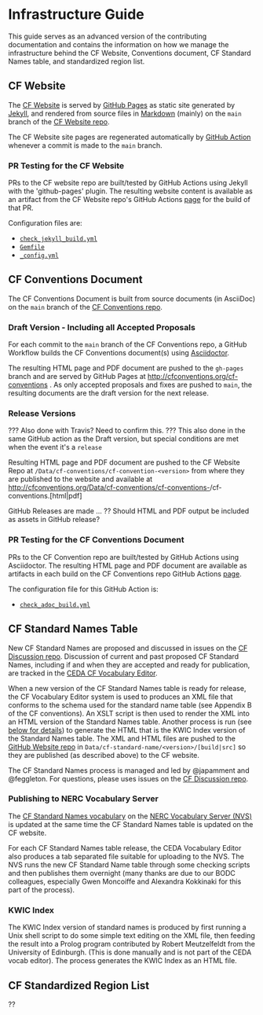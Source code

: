 # Infrastructure Guide

This guide serves as an advanced version of the contributing documentation
and contains the information on how we manage the infrastructure
behind the CF Website, Conventions document, CF Standard Names table,
and standardized region list.

## CF Website

The [CF Website](https://cfconventions.org) is served by [GitHub Pages](https://pages.github.com/) as static site generated by [Jekyll](https://jekyllrb.com/), and rendered from source files in [Markdown](https://github.github.com/gfm/) (mainly) on the `main` branch
of the [CF Website repo](https://github.com/cf-convention/cf-convention.github.io).

The CF Website site pages are regenerated automatically by [GitHub Action](https://docs.github.com/en/actions) whenever a commit is made to the `main` branch.

### PR Testing for the CF Website

PRs to the CF website repo are built/tested by GitHub Actions
using Jekyll with the 'github-pages' plugin.
The resulting website content is available as an artifact
from the CF Website repo's GitHub Actions [page](https://github.com/cf-convention/cf-convention.github.io/actions) 
for the build of that PR.

Configuration files are:
- [`check_jekyll_build.yml`](https://github.com/cf-convention/cf-convention.github.io/blob/main/.github/workflows/check_jekyll_build.yml)
- [`Gemfile`](https://github.com/cf-convention/cf-convention.github.io/blob/main/Gemfile)
- [`_config.yml`](https://github.com/cf-convention/cf-convention.github.io/blob/main/_config.yml)

## CF Conventions Document
The CF Conventions Document is built from source documents (in AsciiDoc)
on the `main` branch of the [CF Conventions repo](https://github.com/cf-convention/cf-conventions).

### Draft Version - Including all Accepted Proposals 
For each commit to the `main` branch of the CF Conventions repo,
a GitHub Workflow builds the CF Conventions document(s)
using [Asciidoctor](https://asciidoctor.org/).

The resulting HTML page and PDF document are pushed to the `gh-pages` branch
and are served by GitHub Pages at http://cfconventions.org/cf-conventions .
As only accepted proposals and fixes are pushed to `main`, the resulting documents
are the draft version for the next release.

### Release Versions
??? Also done with Travis? Need to confirm this.
??? This also done in the same GitHub action as the Draft version, but special conditions are met when the event it's a `release`

Resulting HTML page and PDF document are pushed to the CF Website Repo
at `/Data/cf-conventions/cf-convention-<version>`
from where they are published to the website
and available at
http://cfconventions.org/Data/cf-conventions/cf-conventions-<version>/cf-conventions.[html|pdf]

GitHub Releases are made ...
?? Should HTML and PDF output be included as assets in GitHub release?

### PR Testing for the CF Conventions Document 
PRs to the CF Convention repo are built/tested by GitHub Actions
using Asciidoctor. The resulting HTML page and PDF document are available
as artifacts in each build on the CF Conventions repo GitHub Actions [page](https://github.com/cf-convention/cf-conventions/actions).

The configuration file for this GitHub Action is:
- [`check_adoc_build.yml`](https://github.com/cf-convention/cf-conventions/blob/main/.github/workflows/check_adoc_build.yml)

## CF Standard Names Table
New CF Standard Names are proposed and discussed in issues on the
[CF Discussion repo][cf-discuss].
Discussion of current and past proposed CF Standard Names,
including if and when they are accepted and ready for publication,
are tracked in the [CEDA CF Vocabulary Editor](http://cfeditor.ceda.ac.uk/proposals/1).

When a new version of the CF Standard Names table is ready for release,
the CF Vocabulary Editor system is used to produces an XML file
that conforms to the schema used for the standard name table
(see Appendix B of the CF conventions).
An XSLT script is then used to render the XML into an HTML version of the Standard Names table.
Another process is run (see [below for details](#kwic-index)) to generate the HTML that is
the KWIC Index version of the Standard Names table.
The XML and HTML files are pushed to the [GitHub Website repo](https://github.com/cf-convention/cf-convention.github.io)
in `Data/cf-standard-name/<version>/[build|src]` so they are published (as described above) to the CF website.

The CF Standard Names process is managed and led by @japamment and @feggleton.
For questions, please uses issues on the [CF Discussion repo][cf-discuss].

### Publishing to NERC Vocabulary Server
The [CF Standard Names vocabulary](http://vocab.nerc.ac.uk/collection/P07/current/)
on the [NERC Vocabulary Server (NVS)](http://vocab.nerc.ac.uk/)
is updated at the same time the CF Standard Names table is updated on the CF website.

For each CF Standard Names table release, the CEDA Vocabulary Editor
also produces a tab separated file suitable for uploading to the NVS.
The NVS runs the new CF Standard Name table through some checking scripts
and then publishes them overnight (many thanks are due to our BODC colleagues,
especially Gwen Moncoiffe and Alexandra Kokkinaki for this part of the process).

### KWIC Index

The KWIC Index version of standard names is produced by first running a Unix shell script
to do some simple text editing on the XML file,
then feeding the result into a Prolog program
contributed by Robert Meutzelfeldt from the University of Edinburgh.
(This is done manually and is not part of the CEDA vocab editor).
The process generates the KWIC Index as an HTML file.

## CF Standardized Region List 

??

[cf-discuss]: https://github.com/cf-convention/discuss
